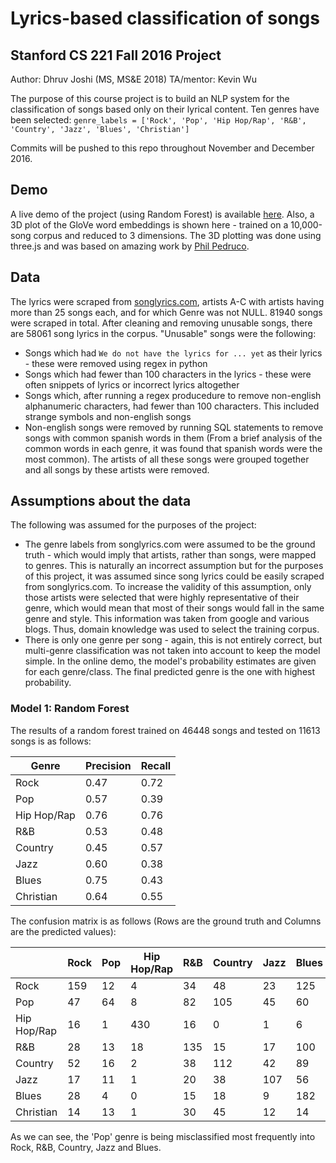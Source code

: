 # Lyrics-based classification of songs 
## Stanford CS 221 Fall 2016 Project
Author: Dhruv Joshi (MS, MS&E 2018)
TA/mentor: Kevin Wu

The purpose of this course project is to build an NLP system for the classification of songs based only on their lyrical content. Ten genres have been selected: 
`genre_labels = ['Rock', 'Pop', 'Hip Hop/Rap', 'R&B', 'Country', 'Jazz', 'Blues', 'Christian']`

Commits will be pushed to this repo throughout November and December 2016.

## Demo
A live demo of the project (using Random Forest) is available [here](http://derbedhruv.webfactional.com/cs221_project). Also, a 3D plot of the GloVe word embeddings is shown here - trained on a 10,000-song corpus and reduced to 3 dimensions. The 3D plotting was done using three.js and was based on amazing work by [Phil Pedruco](http://bl.ocks.org/phil-pedruco/9913243#index.html).

## Data
The lyrics were scraped from [songlyrics.com](http://songlyrics.com), artists A-C with artists having more than 25 songs each, and for which Genre was not NULL. 81940 songs were scraped in total. After cleaning and removing unusable songs, there are 58061 song lyrics in the corpus. "Unusable" songs were the following:
* Songs which had `We do not have the lyrics for ... yet` as their lyrics - these were removed using regex in python
* Songs which had fewer than 100 characters in the lyrics - these were often snippets of lyrics or incorrect lyrics altogether
* Songs which, after running a regex producedure to remove non-english alphanumeric characters, had fewer than 100 characters. This included strange symbols and non-english songs
* Non-english songs were removed by running SQL statements to remove songs with common spanish words in them (From a brief analysis of the common words in each genre, it was found that spanish words were the most common). The artists of all these songs were grouped together and all songs by these artists were removed.

## Assumptions about the data
The following was assumed for the purposes of the project:
* The genre labels from songlyrics.com were assumed to be the ground truth - which would imply that artists, rather than songs, were mapped to genres. This is naturally an incorrect assumption but for the purposes of this project, it was assumed since song lyrics could be easily scraped from songlyrics.com. To increase the validity of this assumption, only those artists were selected that were highly representative of their genre, which would mean that most of their songs would fall in the same genre and style. This information was taken from google and various blogs. Thus, domain knowledge was used to select the training corpus.
* There is only one genre per song - again, this is not entirely correct, but multi-genre classification was not taken into account to keep the model simple. In the online demo, the model's probability estimates are given for each genre/class. The final predicted genre is the one with highest probability.

### Model 1: Random Forest
The results of a random forest trained on 46448 songs and tested on 11613 songs is as follows:

| Genre       	| Precision       	| Recall         	|
|-------------	|-----------------	|----------------	|
| Rock        	| 0.47  			| 0.72 				|
| Pop			| 0.57  			| 0.39 				|
| Hip Hop/Rap   | 0.76  			| 0.76 				|
| R&B         	| 0.53 			 	| 0.48 				|
| Country     	| 0.45  			| 0.57 				|
| Jazz        	| 0.60   			| 0.38 				|
| Blues       	| 0.75  			| 0.43 				|
| Christian   	| 0.64 				| 0.55 				|

The confusion matrix is as follows (Rows are the ground truth and Columns are the predicted values):

|             | Rock | Pop | Hip Hop/Rap | R&B | Country | Jazz | Blues | Christian | 
|-------------|------|-----|-------------|-----|---------|------|-------|-----------| 
| Rock        | 159  | 12  | 4           | 34  | 48      | 23   | 125   | 13        | 
| Pop         | 47   | 64  | 8           | 82  | 105     | 45   | 60    | 29        | 
| Hip Hop/Rap | 16   | 1   | 430         | 16  | 0       | 1    | 6     | 4         | 
| R&B         | 28   | 13  | 18          | 135 | 15      | 17   | 100   | 19        | 
| Country     | 52   | 16  | 2           | 38  | 112     | 42   | 89    | 23        | 
| Jazz        | 17   | 11  | 1           | 20  | 38      | 107  | 56    | 7         | 
| Blues       | 28   | 4   | 0           | 15  | 18      | 9    | 182   | 3         | 
| Christian   | 14   | 13  | 1           | 30  | 45      | 12   | 14    | 205       | 

As we can see, the 'Pop' genre is being misclassified most frequently into Rock, R&B, Country, Jazz and Blues.
